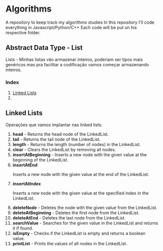 # Algorithms
A repository to keep track my algorithms studies
In this repository I'll code everything in Javascript/Python/C++
Each code will be put on his respective folder.

## Abstract Data Type - List 
Lists - Minhas listas vão armazenar inteiros, poderiam ser tipos mais genéricos mas
pra facilitar a codificação vamos começar armazenando inteiros.

### Index 

1. <a href="#LinkedList">Linked Lists</a>
2. 

<h2 id="LinkedList">Linked Lists</h2>

Operações que vamos implantar nas linked lists:

<ol>
    <li>
      <strong>head</strong> - Returns the head node of the LinkedList.
    </li>
    <li>
      <strong>tail</strong> - Returns the tail node of the LinkedList.
    </li>
    <li>
      <strong>length</strong> - Returns the length (number of nodes) in the LinkedList.
    </li>
    <li>
      <strong>clear</strong> - Clears the LinkedList by removing all nodes.
    </li>
    <li>
      <strong>insertAtBeginning</strong> - Inserts a new node with the given value at the beginning of the LinkedList.
    </li>
    <li>
      <strong>insertAtEnd</strong>
      <p>Inserts a new node with the given value at the end of the LinkedList.</p>
    </li>
    <li>
      <strong>insertAtIndex</strong>
      <p>Inserts a new node with the given value at the specified index in the LinkedList.</p>
    </li>
    <li>
      <strong>deleteNode</strong> - Deletes the node with the given value from the LinkedList.
    </li>
    <li>
      <strong>deleteAtBeginning</strong> - Deletes the first node from the LinkedList.
    </li>
    <li>
      <strong>deleteAtEnd</strong> - Deletes the last node from the LinkedList.
    </li>
    <li>
      <strong>searchValue</strong> - Searches for the given value in the LinkedList and returns it if found.
    </li>
    <li>
      <strong>isEmpty</strong> - Checks if the LinkedList is empty and returns a boolean value.
    </li>
    <li>
      <strong>printList</strong> - Prints the values of all nodes in the LinkedList.
    </li>
</ol>